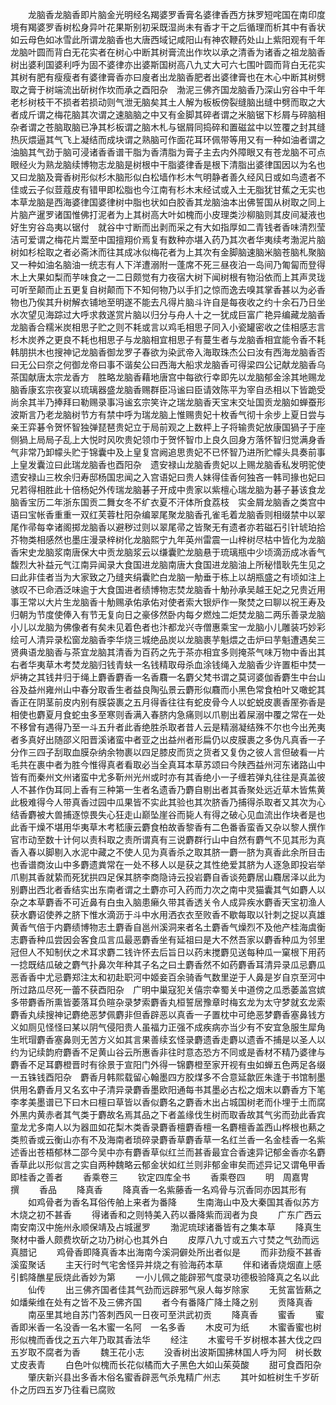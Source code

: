 <!-- { "loadSidebar": true } -->
　　龙脑香龙脑香即片脑金光明经名羯婆罗香膏名婆律香西方抹罗短咤国在南印度境有羯婆罗香树松身异叶花果斯别初采既湿尚未有香才干之后循理而析其中有香状如云母色如冰雪此所谓龙脑香也大唐西域记咸阳山有神农鞭药处山上紫阳观有千年龙脑叶圆而背白无花实者在树心中断其树膏流出作坎以承之清香为诸香之祖龙脑香树出婆利国婆利呼为固不婆律亦出婆斯国树高八九丈大可六七围叶圆而背白无花实其树有肥有瘦瘦者有婆律膏香亦曰廋者出龙脑香肥者出婆律膏也在木心中断其树劈取之膏于树端流出斫树作坎而承之酉阳杂　渤泥三佛齐国龙脑香乃深山穷谷中千年老杉树枝干不损者若损动则气泄无脑矣其土人解为板板傍裂缝脑出缝中劈而取之大者成斤谓之梅花脑其次谓之速脑脑之中又有金脚其碎者谓之米脑锯下杉屑与碎脑相杂者谓之苍脑取脑已净其杉板谓之脑木札与锯屑同捣碎和置磁盆中以笠覆之封其缝热灰煨逼其气飞上凝结而成块谓之熟脑可作面花耳环佩带等用又有一种如油者谓之油脑其气劲于脑可浸诸香香谱干脂为香清脂为膏子主去内外障眼又有苍龙脑不可点眼经火为熟龙脑续博物志龙脑是树根中干脂婆律香是根下清脂出婆律国因以为名也又曰龙脑及膏香树形似杉木脑形似白松墙作杉木气明静者善久经风日或如鸟遗者不佳或云子似荳蔻皮有错甲即松脂也今江南有杉木末经试或入土无脂犹甘蕉之无实也本草龙脑是西海婆律国婆律树中脂也状如白胶香其龙脑油本出佛誓国从树取之同上片脑产暹罗诸国惟佛打泥者为上其树高大叶如槐而小皮理类沙柳脑则其皮间凝液也好生穷谷岛夷以锯付　就谷中寸断而出剥而采之有大如指厚如二青钱者香味清烈莹洁可爱谓之梅花片鬻至中国擅翔价焉复有数种亦堪入药乃其次者华夷续考渤泥片脑树如杉桧取之者必斋沐而往其成冰似梅花者为上其次有金脚脑速脑米脑苍脑札聚脑又一种如油名脑油一统志有人下洋遭溺附一蓬席不死三昼夜泊一岛间乃匍匐而登得木上大果如梨而芋味食之一二日颇觉有力夜宿大树下闻树根有物沿依而上其声灵珑可听至颠而止五更复自树颠而下不知何物乃以手扪之惊而逸去嗅其掌香甚以为必香物也乃俟其升树解衣铺地至明遂不能去凡得片脑斗许自是每夜收之约十余石乃日坐水次望见海踪过大呼求救遂赏片脑以归分与舟人十之一犹成巨富广艳异编藏龙脑香龙脑香合糯米炭相思子贮之则不耗或言以鸡毛相思子同入小瓷罐密收之佳相感志言杉木炭养之更良不耗也相思子与龙脑相宜相思子有蔓生者与龙脑香相宜能令香不耗韩朋拱木也搜神记龙脑香御龙罗子春欲为染武帝入海取珠杰公曰汝有西海龙脑香否曰无公曰奈之何御龙帝曰事不谐矣公曰西海大船求龙脑香可得梁四公记献龙脑香乌茶国献唐太宗龙香方　胜略龙脑香藉地唐宫中每欲行幸即先以龙脑郁金涂其地赐龙脑香康玄宗夜宴以琉璃器盛龙脑香赐群臣冯谧曰臣请效陈平为宰自丞相以下皆跪受尚余其半乃捧拜曰勒赐录事冯谧玄宗笑许之瑞龙脑香天宝末交址国贡龙脑如蝉蚕形波斯言乃老龙脑树节方有禁中呼为瑞龙脑上惟赐贵妃十枚香气彻十余步上夏日尝与亲王弈碁令贺怀智独弹琵琶贵妃立于局前观之上数枰上子将输贵妃放康国猧子于座侧猧上局局子乱上大悦时风吹贵妃领巾于贺怀智巾上良久回身方落怀智归觉满身香气非常乃卸幪头贮于锦囊中及上皇复宫阙追思贵妃不已怀智乃进所贮幪头具奏前事上皇发囊泣曰此瑞龙脑香也酉阳杂　遗安禄山龙脑香贵妃以上赐龙脑香私发明驼使遗安禄山三枚余归寿邸杨国忠闻之入宫语妃曰贵人妹得佳香何独吝一韩司掾也妃曰兄若得相胜此十倍杨妃外传瑞龙脑碁子开成中贵家以紫檀心瑞龙脑为碁子碁该食龙脑香宝历二年浙东国贡二舞女冬不纩衣夏不汗体所食荔枝　实金屑龙脑香之类宫中语曰宝帐香重重一双红芙蓉杜阳杂编翠尾聚龙脑香孔雀毛着龙脑香则相缀禁中以翠尾作帚每幸诸阁掷龙脑香以避秽过则以翠尾帚之皆聚无有遗者亦若磁石引针琥珀拾芥物类相感然也墨庄漫录梓树化龙脑熙宁九年英州雷震一山梓树尽枯中皆化为龙脑香宋史龙脑浆南唐保大中贡龙脑浆云以缣囊贮龙脑悬于琉璃瓶中少顷滴沥成冰香气馥烈大补益元气江南异闻录大食国进龙脑南唐大食国进龙脑油上所秘惜耿先生见之曰此非佳者当为大家致之乃缝夹绢囊贮白龙脑一觔垂于栋上以胡瓶盛之有顷如注上骇叹不已命酒泛味逾于大食国进者绩博物志焚龙脑香十觔孙承吴越王妃之兄贵近用事王常以大片生龙脑香十觔赐承佑承佑对使者索大银炉作一聚焚之曰聊以祝王寿及归朝为节度使俸入有节无复向日之豪侈然卧内每夕燃烛二炬焚龙脑二两乐善录龙脑小儿以龙脑为佛像者有矣未见着色者也汴都龙兴寺僧惠乘宝一龙脑小儿雕装巧妙彩绘可人清异录松窗龙脑香李华烧三城绝品炭以龙脑裹芋魁煨之击炉曰芋魁遭遇矣三贤典语龙脑香与茶宜龙脑其清香为百药之先于茶亦相宜多则掩茶气味万物中香出其右者华夷草木考焚龙脑归钱青蚨一名钱精取母杀血涂钱绳入龙脑香少许置柜中焚一炉祷之其钱井归于绳上麝香麝香一名香麛一名麝父梵书谓之莫诃婆伽香麝生中台山谷及益州雍州山中春分取香生者益良陶弘景云麝形似麛而小黑色常食柏叶又噉蛇其香正在阴茎前皮内别有膜袋裹之五月得香往往有蛇皮骨今人以蛇蜕皮裹香厔弥香是相使也麝夏月食蛇虫多至寒则香满入春脐内急痛则以爪剔出着屎溺中覆之常在一处不移曾有遇得乃至一斗五升者此香绝胜杀取者昔人云是精溺凝结殊不尔也今出羌夷者多真好出随邵义阳晋溪诸蛮中者亚之出益州者形扁仍以皮膜裹之多伪凡真香一子分作三四子刮取血膜杂纳余物裹以四足膝皮而货之货者又复伪之彼人言但破看一片毛共在裹中者为胜今惟得真者看取必当全真耳本草苏颂曰今陕西益州河东诸路山中皆有而秦州文州诸蛮中尤多靳州光州或时亦有其香绝小一子缠若弹丸往往是真盖彼人不甚作伪耳同上香有三种第一生者名遗香乃麝自剔出者其香聚处远近草木皆焦黄此极难得今人带真香过园中瓜果皆不实此其验也其次脐香乃捕得杀取者又其次为心结香麝被大兽捕逐惊畏失心狂走山巅坠崖谷而毙人有得之破心见血流出作块者是也此香干燥不堪用华夷草木考嵇康云麝食柏故香黎香有二色番香蛮香又杂以黎人撰作官市动至数十计何以责科取之责所谓真有三说麝群行山中自然有麝气不见其形为真香入春以脚剔入水泥中藏之不使人见为真香杀之取其脐一麝一脐为真香此余所目击也香谱商汝山中多麝遗粪常在一处不移人以是获之其性绝爱其脐为人逐急即投岩举爪剔其香就絷而死犹拱四足保其脐李商隐诗云投岩麝自香谈苑麝居山麛居泽以此为别麝出西北者香结实出东南者谓之土麝亦可入药而力次之南中灵猫囊其气如麝人以杂之本草麝香不可近鼻有白虫入脑患癞久带其香透关令人成异疾水麝香天宝初渔人获水麝诏使养之脐下惟水滴沥于斗中水用洒衣衣至败香不歇每取以针刺之捉以真雄黄香气倍于内麝绩博物志土麝香自邕州溪洞来者名土麝香气燥烈不及他产桂海虞衡志麝香种瓜尝因会客食瓜言瓜最恶麝香坐有延祖曰是大不然吾家以麝香种瓜为邻里冠但人不知制伏之术耳求麝二钱许怀去后旨日以药末搅麝见送每种瓜一窠根下用药一捻既结瓜破之麝气扑鼻次年种其子名之曰土麝香然不如药麝香耳清异录瓜忌麝瓜恶香香中尤忌麝郑注太和初赴职河中姬妾百余骑香气数里逆于人鼻是岁自京至河中所过路瓜尽死一蕾不获酉阳杂　广明中巢寇犯关僖宗幸蜀关中道傍之瓜悉萎盖宫嫔多带麝香所熏皆萎落耳负暄杂录梦索麝香丸桓誓居豫章时梅玄龙为太守梦就玄龙索麝香丸续搜神记麝绝恶梦佩麝非但香辟恶以真香一子置枕中可绝恶梦麝香塞鼻钱方义如厕见怪怪曰某以阴气侵阳贵人虽福力正强不成疾病亦当少有不安宜急服生犀角生玳瑁麝香塞鼻则无苦方义如其言果善续玄怪录麝遗香走麝以遗香不捕是以圣人以约为记续韵府麝香不足黄山谷云所惠香非往时意态恐方不同或是香材不精乃婆律与麝香不足耳麝橙晋时有徐景于宣阳门外得一锦麝橙至家开视有虫如蝉五色两足各缀一五铢钱酉阳杂　麝香月韩熙载留心翰墨四方胶煤多不合意延歙匠朱逢于书馆制墨供用名麝香月又名玄中子清异录麝香墨欧阳通每书其墨必古松之烟末以麝香方下笔李孝美墨谱已下曰木曰檀曰草皆以香似麝名之麝香木出占城国树老而仆埋于土而腐外黑内黄赤者其气类于麝故名焉其品之下者盖缘伐生树而取香故其气劣而劲此香宾童龙尤多南人以为器皿如花梨木类香录麝香檀麝香檀一名麝檀香盖西山桦根也爇之类煎香或云衡山亦有不及海南者琐碎录麝香草麝香草一名红兰香一名金桂香一名紫述香出苍梧郁林二邵今吴中亦有麝香草似红兰而甚香最宜合香速异记郁金香亦名麝香草此以形似言之实自两种魏略云郁金状如红兰则非郁金审矣而述异记又谓龟甲香即桂香之善者
　　香乘卷三
　　钦定四库全书
　　香乘卷四
　　明　周嘉冑　撰
　　香品
　　降真香
　　降真香一名紫藤香一名鸡骨与沉香同亦因其形有
　　如鸡骨者为香名耳俗传舶上来者为番降
　　生南海山中及大秦国其香似苏方木烧之初不甚香
　　得诸香和之则特美入药以番降紫而润者为良
　　广东广西云南安南汉中施州永顺保靖及占城暹罗
　　渤泥琉球诸番皆有之集本草
　　降真生聚材中番人颇费坎斫之功乃树心也其外白
　　皮厚八九寸或五六寸焚之气劲而远真腊记
　　鸡骨香即降真香本出海南今溪洞僻处所出者似是
　　而非劲瘦不甚香溪蛮聚话
　　主天行时气宅舍怪异并烧之有验海药本草
　　伴和诸香烧烟直上感引鹤降醮星辰烧此香妙为第
　　一小儿佩之能辟邪气度录功德极验降真之名以此
　　仙传
　　出三佛齐国者佳其气劲而远辟邪气泉人每岁除家
　　无贫富皆爇之如燔柴维在处有之皆不及三佛齐国
　　者今有番降广降土降之别
　　贡降真香
　　南巫里其地自苏门答刺西风一日夜可至洪武初贡
　　降真香
　　蜜香
　　蜜香即米香一名没香一名木蜜一名阿　一名多香
　　木皮可为纸
　　木蜜香蜜也树形似槐而香伐之五六年乃取其香法华
　　经注
　　木蜜号千岁树根本甚大伐之四五岁取不腐者为香
　　魏王花小志
　　没香树出波斯国拂林国人呼为阿　树长数丈皮表青
　　白色叶似槐而长花似橘而大子黑色大如山茱萸酸
　　甜可食酉阳杂
　　肇庆新兴县出多香木俗名蜜香辟恶气杀鬼精广州志
　　其叶如桩树生千岁斫仆之历四五岁乃往看已腐败
